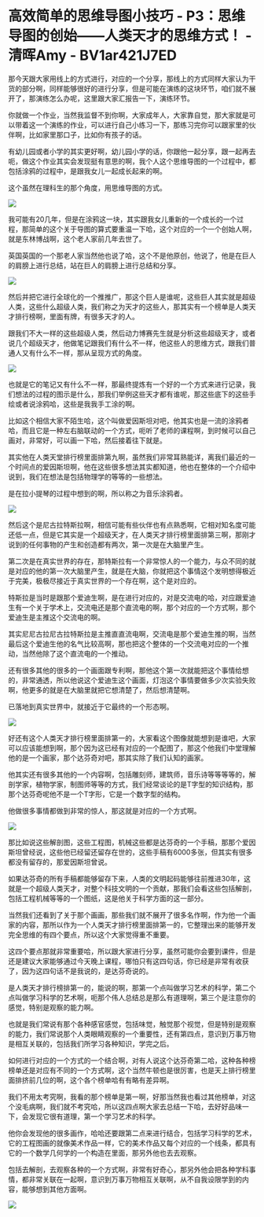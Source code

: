 # 高效简单的思维导图小技巧 - P3：思维导图的创始——人类天才的思维方式！ - 清晖Amy - BV1ar421J7ED

那今天跟大家用线上的方式进行，对应的一个分享，那线上的方式同样大家认为干货的部分啊，同样能够很好的进行分享，但是可能在演练的这块环节，咱们就不展开了，那演练怎么办呢，这里跟大家汇报告一下，演练环节。

你就做一个作业，当然我监督不到你啊，大家成年人，大家靠自觉，那大家就是可以带着这一个演练的作业，可以进行自己小练习一下，那练习完你可以跟家里的伙伴啊，比如家里那口子，比如你有孩子的话。

有幼儿园或者小学的其实更好啊，幼儿园小学的话，你跟他一起分享，跟一起再去呃，做这个作业其实会发现挺有意思的啊，我个人这个思维导图的一个过程中，都包括涂鸦的过程中，是跟我女儿一起成长起来的啊。

这个虽然在理科生的那个角度，用思维导图的方式。

![](img/d9943026d6ae752d251020c7a6573430_1.png)

我可能有20几年，但是在涂鸦这一块，其实跟我女儿重新的一个成长的一个过程，那简单的这个关于导图的算式要重温一下哈，这个对应的一个一个创始人啊，就是东林博战啊，这个老人家前几年去世了。

英国英国的一个那老人家当然他也说了哈，这个不是他原创，他说了，他是在巨人的肩膀上进行总结，站在巨人的肩膀上进行总结和分享。



![](img/d9943026d6ae752d251020c7a6573430_3.png)

然后并把它进行全球化的一个推推广，那这个巨人是谁呢，这些巨人其实就是超级人类，这些什么超级人类，我们称之为天才的这些人，那其实有一个榜单是人类天才排行榜啊，里面有牌，有很多天才的人。

跟我们不大一样的这些超级人类，然后动力博赛先生就是分析这些超级天才，或者说几个超级天才，他做笔记跟我们有什么不一样，他这些人的思维方式，跟我们普通人又有什么不一样，那从呈现方式的角度。



![](img/d9943026d6ae752d251020c7a6573430_5.png)

也就是它的笔记又有什么不一样，那最终提炼有一个好的一个方式来进行记录，我们想法的过程的图示是什么，那我们举例这些天才都有谁呢，那这些底下的这些手绘或者说涂鸦哈，这些是我我手工涂的啊。

比如这个相信大家不陌生哈，这个叫做爱因斯坦对吧，他其实也是一流的涂鸦者哈，而且它是一种左右脑联动的一个方式，呃听了老师的课程啊，到时候可以自己画对，非常好，可以画一下哈，然后接着往下就是。

其实他在人类天堂排行榜里面排第九啊，虽然我们非常耳熟能详，离我们最近的一个时间点的爱因斯坦啊，他在这些很多想法其实都知道，他也在整体的一个介绍中说到，我们在想法是包括物理学的等等的一些想法。

是在拉小提琴的过程中想到的啊，所以称之为音乐涂鸦者。

![](img/d9943026d6ae752d251020c7a6573430_7.png)

然后这个是尼古拉特斯拉啊，相信可能有些伙伴也有点熟悉啊，它相对知名度可能还低一点，但是它其实是一个超级天才，在人类天才排行榜里面排第三啊，那刚才说到的任何事物的产生和创造都有两次，第一次是在大脑里产生。

第二次是在真实世界的存在，那特斯拉有一个非常惊人的一个能力，与众不同的就是对应的他的第一次大脑里产生，就是在大脑，你就把这个事情这个发明想得极近于完美，极极尽接近于真实世界的一个存在啊，这个是对应的。

特斯拉是当时是跟那个爱迪生啊，是在进行对应的，对是交流电的哈，对应跟爱迪生有一个关于学术上，交流电还是那个直流电的啊，那个对应的一个方式啊，那个爱迪生是主推这个交流电的啊。

其实尼尼古拉尼古拉特斯拉是主推直直流电啊，交流电是那个爱迪生推的啊，当然最后这个爱迪生他的名气比较高啊，那也把这个整体的一个交流电对应的一个推动，当然他除了这个直流电的一个推动。

还有很多其他的很多的一个画面跟专利啊，那他这个第一次就能把这个事情给想的，非常通透，所以他说这个爱迪生这个画面，灯泡这个事情要做多少次实验失败啊，他更多的就是在大脑里就把它想清楚了，然后想清楚啊。

已落地到真实世界中，就接近于它最终的一个形态啊。

![](img/d9943026d6ae752d251020c7a6573430_9.png)

好还有这个人类天才排行榜里面排第一的，大家看这个图像就能想到是谁吧，大家可以应该能想到啊，那个因为这已经有对应的一个配图了，那这个他我们中堂理解他的是一个画家，那个达芬奇对吧，那其实除了我们认知的画家。

他其实还有很多其他的一个内容啊，包括雕刻师，建筑师，音乐诗等等等等的，解剖学家，植物学家，制图师等等的方式，我们经常谈论的是T字型的知识结构，那那个达芬奇呢他不是一个T字形，它是一个数字型的结构。

他做很多事情都做到非常的惊人，那这就是对应的一个方式啊。

![](img/d9943026d6ae752d251020c7a6573430_11.png)

那比如说这些解剖图，这些工程图，机械这些都是达芬奇的一个手稿，那那个爱因斯坦曾经说，这些他已经留还留存在世的，这些手稿有6000多张，但其实有很多都没有留存的，那爱因斯坦曾说。

如果达芬奇的所有手稿都能够留存下来，人类的文明起码能够往前推进30年，这就是一个超级人类天才，对整个科技文明的一个贡献，那我们会看这些包括解剖，包括工程机械等等的一个图纸，这是他关于科学方面的这一部分。

当然我们还看到了关于那个画画，那些我们就不展开了很多名作啊，作为他一个画家的内容，那所以作为一个人类天才排行榜里面排第一的，它整理出来的能够开发完全思维的有四个要点，所以这个大家觉得重不重要。

这四个要点那就非常重要哈，所以跟大家进行分享，虽然可能你会要到课件，但是还是建议大家能够通过今天晚上课程，哪怕只有这四句话，你已经是非常有收获了，因为这四句话不是我说的，是达芬奇说的。

是人类天才排行榜排第一的，能说的啊，那第一个点叫做学习艺术的科学，第二个点叫做学习科学的艺术啊，呃那个伟人总结总是那么有道理啊，第三个是注意你的感觉，特别是观察的能力啊。

也就是我们常说有那个各种感官感觉，包括味觉，触觉那个视觉，但是特别是观察的能力，我们常说那个人类眼睛观察的一个重要性，还有第四点，意识到万事万物是相互关联的，包括我们所学习各种知识，学完之后。

如何进行对应的一个方式的一个结合啊，对有人说这个达芬奇第二哈，这种各种榜榜单还是对应有不同的一个方式啊，这个当然牛顿也是很厉害，也是天上排行榜里面排挤前几位的啊，这个各个榜单哈有有略有差异啊。

我们不用太考究啊，我看的那个榜单是第一啊，好那当然我也看过其他榜单，对这个没毛病啊，我们就不考究哈，所以这四点啊大家去总结一下哈，去好好品味一下，会发现它很有道理，第一个学习艺术的科学。

他你会发现他的很多画作，哈哈还要跟第二点来进行结合，包括学习科学的艺术，它的工程图画的就像美术作品一样，它的美术作品又每个对应的一个线条，都具有它的一个数学几何学的一个构造在里面，那另外他也去去观察。

包括去解剖，去观察各种的一个方式啊，非常有好奇心，那另外他会把各种学科事情，都非常关联在一起啊，意识到万事万物相互关联啊，从不自我设限学到的内容，能够想到其他方面啊。



![](img/d9943026d6ae752d251020c7a6573430_13.png)